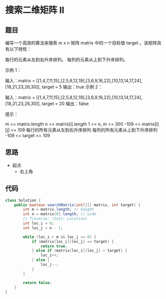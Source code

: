 # 搜索二维矩阵 Ⅱ

## 题目
编写一个高效的算法来搜索 m x n 矩阵 matrix 中的一个目标值 target 。该矩阵具有以下特性：

每行的元素从左到右升序排列。
每列的元素从上到下升序排列。
 

示例 1：


输入：matrix = [[1,4,7,11,15],[2,5,8,12,19],[3,6,9,16,22],[10,13,14,17,24],[18,21,23,26,30]], target = 5
输出：true
示例 2：


输入：matrix = [[1,4,7,11,15],[2,5,8,12,19],[3,6,9,16,22],[10,13,14,17,24],[18,21,23,26,30]], target = 20
输出：false
 

提示：

m == matrix.length
n == matrix[i].length
1 <= n, m <= 300
-109 <= matrix[i][j] <= 109
每行的所有元素从左到右升序排列
每列的所有元素从上到下升序排列
-109 <= target <= 109


## 思路

- 起点
  - 右上角

## 代码

```java
class Solution {
    public boolean searchMatrix(int[][] matrix, int target) {
        int m = matrix.length; // height
        int n = matrix[0].length; // wide
        // Traverse: (Init: Location)
        int loc_i = 0;
        int loc_j = n - 1;

        while (loc_i < m && loc_j >= 0) {
            if (matrix[loc_i][loc_j] == target) {
                return true;
            } else if (matrix[loc_i][loc_j] < target) {
                loc_i++;
            } else {
                loc_j--;
            }
        }

        return false;
    }
}
```